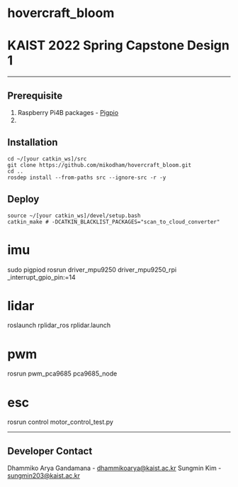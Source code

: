 # hovercraft_bloom
# KAIST 2022 Spring Capstone Design 1

-----
## Prerequisite
1. Raspberry Pi4B packages - [Pigpio](http://abyz.me.uk/rpi/pigpio/download.html)
2. 

## Installation

```
cd ~/[your catkin_ws]/src
git clone https://github.com/mikodham/hovercraft_bloom.git
cd ..
rosdep install --from-paths src --ignore-src -r -y
```

## Deploy
```
source ~/[your catkin_ws]/devel/setup.bash
catkin_make # -DCATKIN_BLACKLIST_PACKAGES="scan_to_cloud_converter"
```

# imu
sudo pigpiod
rosrun driver_mpu9250 driver_mpu9250_rpi _interrupt_gpio_pin:=14 

# lidar 
roslaunch rplidar_ros rplidar.launch

# pwm
rosrun pwm_pca9685 pca9685_node
# esc
rosrun control motor_control_test.py

---
## Developer Contact
Dhammiko Arya Gandamana - dhammikoarya@kaist.ac.kr
Sungmin Kim - sungmin203@kaist.ac.kr
